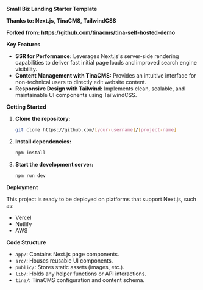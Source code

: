 **Small Biz Landing Starter Template**

**Thanks to: Next.js, TinaCMS, TailwindCSS**

**Forked from: https://github.com/tinacms/tina-self-hosted-demo**

**Key Features**

- **SSR for Performance:** Leverages Next.js's server-side rendering capabilities to deliver fast initial page loads and improved search engine visibility.
- **Content Management with TinaCMS:** Provides an intuitive interface for non-technical users to directly edit website content.
- **Responsive Design with Tailwind:** Implements clean, scalable, and maintainable UI components using TailwindCSS.

**Getting Started**

1. **Clone the repository:**

   ```bash
   git clone https://github.com/[your-username]/[project-name]
   ```

2. **Install dependencies:**

   ```bash
   npm install
   ```

3. **Start the development server:**
   ```bash
   npm run dev
   ```

**Deployment**

This project is ready to be deployed on platforms that support Next.js, such as:

- Vercel
- Netlify
- AWS

**Code Structure**

- `app/`: Contains Next.js page components.
- `src/`: Houses reusable UI components.
- `public/`: Stores static assets (images, etc.).
- `lib/`: Holds any helper functions or API interactions.
- `tina/`: TinaCMS configuration and content schema.
